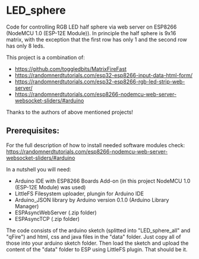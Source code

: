 # LED_sphere
Code for controlling RGB LED half sphere via web server on ESP8266 (NodeMCU 1.0 (ESP-12E Module)).
In principle the half sphere is 9x16 matrix, with the exception that the first row has only 1 and the second row has only 8 leds.

This project is a combination of:
* https://github.com/toggledbits/MatrixFireFast
* https://randomnerdtutorials.com/esp32-esp8266-input-data-html-form/
* https://randomnerdtutorials.com/esp32-esp8266-rgb-led-strip-web-server/
* https://randomnerdtutorials.com/esp8266-nodemcu-web-server-websocket-sliders/#arduino

Thanks to the authors of above mentioned projects!

## Prerequisites:


  For the full description of how to install needed software modules check:
  https://randomnerdtutorials.com/esp8266-nodemcu-web-server-websocket-sliders/#arduino
  
  In a nutshell you will need:
   * Arduino IDE with ESP8266 Boards Add-on (in this project NodeMCU 1.0 (ESP-12E Module) was used)
   * LittleFS Filesystem uploader, plungin for Arduino IDE
   * Arduino_JSON library by Arduino version 0.1.0 (Arduino Library Manager)
   * ESPAsyncWebServer (.zip folder)
   * ESPAsyncTCP (.zip folder)

The code consists of the arduino sketch (splitted into "LED_sphere_all" and "qFire") and html, css and java files in the "data" folder. Just copy all of those into your arduino
sketch folder. Then load the sketch and upload the content of the "data" folder to ESP using LittleFS plugin. That should be it.
  

